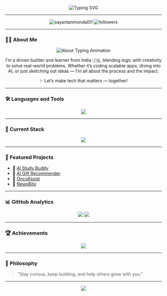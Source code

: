 <!-- GitHub Profile README -->

<!-- Animated Headers -->
<p align="center">
  <img src="https://readme-typing-svg.demolab.com?font=Fira+Code&size=26&pause=1000&color=1F75FE&center=true&vCenter=true&width=435&lines=Hi+there!+I'm+Sayantan+%F0%9F%91%8B;Engineer+%7C+Learner+%7C+Tech+Enthusiast;Always+building+cool+things!+%F0%9F%9A%80" alt="Typing SVG" />
</p>

---

<!-- Profile Counters -->
<p align="center">
  <img src="https://komarev.com/ghpvc/?username=sayantanmondal01&label=Profile%20views&color=0e75b6&style=flat" alt="sayantanmondal01"/>
  <img src="https://img.shields.io/github/followers/sayantanmondal01?label=Followers&style=social" alt="followers"/>
</p>

---

<!-- About Section -->
### 👨‍💻 About Me
<div align="center">
  <img src="https://readme-typing-svg.demolab.com?font=Fira+Code&size=22&duration=2000&pause=1000&color=00BFFF&center=true&vCenter=true&multiline=true&width=700&height=80&lines=Hey!+I'm+Sayantan%2C+a+creative+engineer+%F0%9F%94%A5;Exploring+AI+%7C+Web+Dev+%7C+Cloud+Tech;Code.+Connect.+Create.+Repeat." alt="About Typing Animation"/>
</div>
<p align="center">
  I’m a driven builder and learner from India 🇮🇳, blending logic with creativity to solve real-world problems. Whether it’s coding scalable apps, diving into AI, or just sketching out ideas — I’m all about the process and the impact.
</p>
<p align="center">
  ✨ Let’s make tech that matters — together!
</p>

---

<!-- Dynamic Skill Badges -->
### 🛠️ Languages and Tools
<p align="center">
  <img src="https://skillicons.dev/icons?i=python,cpp,java,js,ts,html,css,react,nextjs,tailwind,nodejs,express,flask,fastapi,mongodb,postgres,sqlite,firebase,git,github,linux,vscode,figma" />
</p>

---

<!-- Tech Stack Visuals -->
### 🚀 Current Stack
<p align="center">
  <img src="https://github-readme-tech-stack.vercel.app/api/cards?title=Tech%20Stack&align=center&lineCount=3&languages=python,fastapi,sqlite,flask,cpp,html,tailwind,react,nodejs,js" />
</p>

---

<!-- Featured Projects Section -->
### 🌟 Featured Projects
- 🧠 [AI Study Buddy](https://github.com/sayantanmondal01/ai-study-buddy)
- 🎁 [AI Gift Recommender](https://github.com/sayantanmondal01/ai-gift-bot)
- 🧬 [OncoAssist](https://github.com/sayantanmondal01/oncoassist)
- 📰 [NewsBite](https://github.com/sayantanmondal01/newsbite)

---

<!-- GitHub Stats -->
### 📊 GitHub Analytics
<p align="center">
  <img src="https://github-readme-stats.vercel.app/api?username=sayantanmondal01&show_icons=true&theme=radical"/>
  <img src="https://github-readme-stats.vercel.app/api/top-langs/?username=sayantanmondal01&layout=compact&theme=radical"/>
</p>

---

<!-- Achievements / Trophies -->
### 🏆 Achievements
<p align="center">
  <img src="https://github-profile-trophy.vercel.app/?username=sayantanmondal01&theme=radical&no-frame=true&row=1&column=6" />
</p>

---

<!-- Personal Philosophy -->
### 💬 Philosophy
> "Stay curious, keep building, and help others grow with you."

---

<p align="center">
  <img src="https://capsule-render.vercel.app/api?type=waving&color=gradient&height=100&section=footer"/>
</p>

<!-- End of README -->
